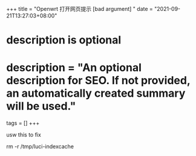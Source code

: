 +++
title = "Openwrt 打开网页提示 [bad argument] "
date = "2021-09-21T13:27:03+08:00"

#
# description is optional
#
# description = "An optional description for SEO. If not provided, an automatically created summary will be used."

tags = []
+++

usw this to fix

rm -r /tmp/luci-indexcache

